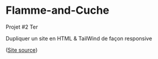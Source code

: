 # Flamme-and-Cuche

Projet #2 Ter

Dupliquer un site en HTML & TailWind de façon responsive

([Site source](https://flamme-and-cuche.fr/))
